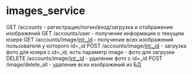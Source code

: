 # images_service
GET /accounts - регистрация/логин/вход/загрузка и отображение изображений
GET /accounts/user - получение информации о текущем юзере
GET /accounts/image/<int:_id> - получение всех изображений пользователя у которого id=_id
POST /accounts/image/<int:_id> - загрузка фото для юзера с id=_id, есть параметр image - фото для загрузки
DELETE /accounts/image/<int:_id> - удаление фото с id=_id
POST /image/delete_all - удаление всех изображений из БД
